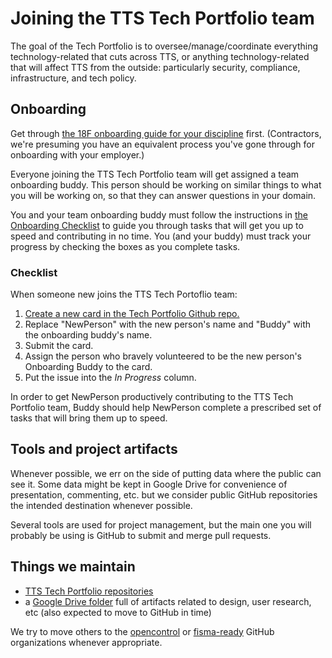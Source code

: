 # Joining the TTS Tech Portfolio team

The goal of the Tech Portfolio is to oversee/manage/coordinate everything technology-related that cuts across TTS, or anything technology-related that will affect TTS from the outside: particularly security, compliance, infrastructure, and tech policy.

## Onboarding

Get through [the 18F onboarding guide for your discipline](https://handbook.tts.gsa.gov/#teams) first. (Contractors, we're presuming you have an equivalent process you've gone through for onboarding with your employer.)

Everyone joining the TTS Tech Portfolio team will get assigned a team onboarding buddy. This person should be working on similar things to what you will be working on, so that they can answer questions in your domain.

You and your team onboarding buddy must follow the instructions in [the Onboarding Checklist](https://github.com/18F/tts-tech-portfolio/blob/master/.github/ISSUE_TEMPLATE/onboarding.md) to guide you through tasks that will get you up to speed and contributing in no time. You (and your buddy) must track your progress by checking the boxes as you complete tasks.

### Checklist

When someone new joins the TTS Tech Portoflio team:

1. [Create a new card in the Tech Portfolio Github repo.](https://github.com/18F/tts-tech-portfolio/issues/new?template=onboarding.md&title=onboard+%5BNewPerson%5D)
1. Replace "NewPerson" with the new person's name and "Buddy" with the onboarding buddy's name.
1. Submit the card.
1. Assign the person who bravely volunteered to be the new person's Onboarding Buddy to the card.
1. Put the issue into the _In Progress_ column.

In order to get NewPerson productively contributing to the TTS Tech Portfolio team, Buddy should help NewPerson complete a prescribed set of tasks that will bring them up to speed.

## Tools and project artifacts

Whenever possible, we err on the side of putting data where the public can see it. Some data might be kept in Google Drive for convenience of presentation, commenting, etc. but we consider public GitHub repositories the intended destination whenever possible.

Several tools are used for project management, but the main one you will probably be using is GitHub to submit and merge pull requests.

## Things we maintain

- [TTS Tech Portfolio repositories](https://github.com/orgs/18F/teams/tts-tech-portfolio/repositories)
- a [Google Drive folder](https://drive.google.com/a/gsa.gov/folderview?id=0Bx6EvBXVDWwheUtVckVnOE1pRzA&usp=sharing) full of artifacts related to design, user research, etc (also expected to move to GitHub in time)

We try to move others to the [opencontrol](https://github.com/opencontrol) or [fisma-ready](https://github.com/fisma-ready) GitHub organizations whenever appropriate.
